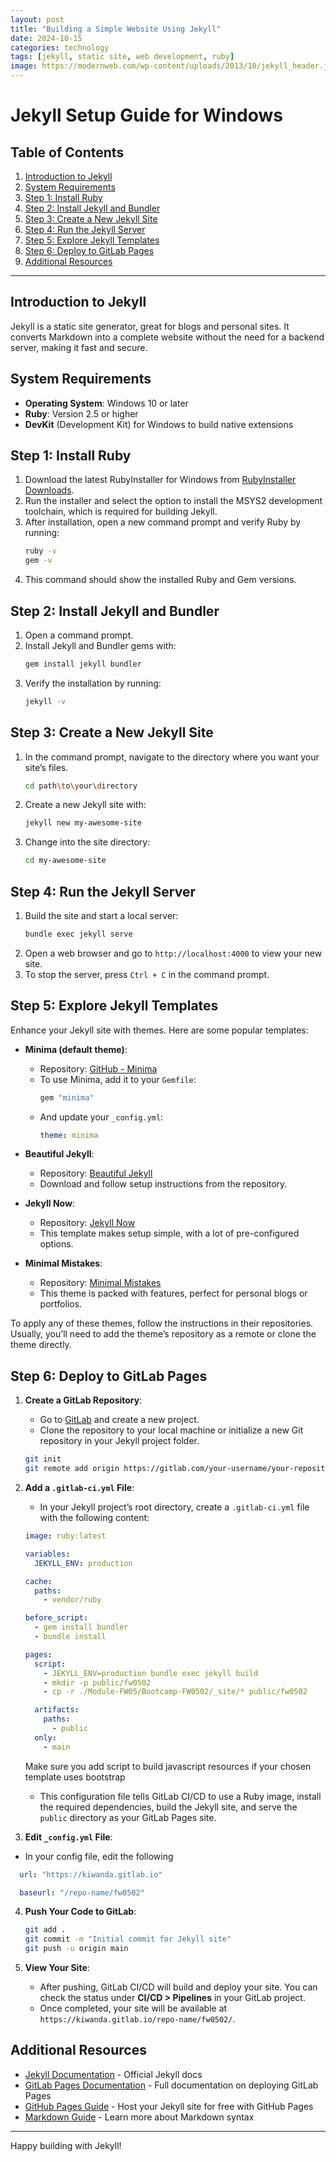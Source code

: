 ```yaml
---
layout: post
title: "Building a Simple Website Using Jekyll"
date: 2024-10-15
categories: technology
tags: [jekyll, static site, web development, ruby]
image: https://modernweb.com/wp-content/uploads/2013/10/jekyll_header.jpg
---
```


# Jekyll Setup Guide for Windows

## Table of Contents
1. [Introduction to Jekyll](#introduction-to-jekyll)
2. [System Requirements](#system-requirements)
3. [Step 1: Install Ruby](#step-1-install-ruby)
4. [Step 2: Install Jekyll and Bundler](#step-2-install-jekyll-and-bundler)
5. [Step 3: Create a New Jekyll Site](#step-3-create-a-new-jekyll-site)
6. [Step 4: Run the Jekyll Server](#step-4-run-the-jekyll-server)
7. [Step 5: Explore Jekyll Templates](#step-5-explore-jekyll-templates)
8. [Step 6: Deploy to GitLab Pages](#step-6-deploy-to-gitlab-pages)
9. [Additional Resources](#additional-resources)

---

## Introduction to Jekyll
Jekyll is a static site generator, great for blogs and personal sites. It converts Markdown into a complete website without the need for a backend server, making it fast and secure.

## System Requirements
- **Operating System**: Windows 10 or later
- **Ruby**: Version 2.5 or higher
- **DevKit** (Development Kit) for Windows to build native extensions

## Step 1: Install Ruby

1. Download the latest RubyInstaller for Windows from [RubyInstaller Downloads](https://rubyinstaller.org/downloads/).
2. Run the installer and select the option to install the MSYS2 development toolchain, which is required for building Jekyll.
3. After installation, open a new command prompt and verify Ruby by running:
    ```bash
    ruby -v
    gem -v
    ```
4. This command should show the installed Ruby and Gem versions.

## Step 2: Install Jekyll and Bundler

1. Open a command prompt.
2. Install Jekyll and Bundler gems with:
    ```bash
    gem install jekyll bundler
    ```
3. Verify the installation by running:
    ```bash
    jekyll -v
    ```

## Step 3: Create a New Jekyll Site

1. In the command prompt, navigate to the directory where you want your site’s files.
    ```bash
    cd path\to\your\directory
    ```
2. Create a new Jekyll site with:
    ```bash
    jekyll new my-awesome-site
    ```
3. Change into the site directory:
    ```bash
    cd my-awesome-site
    ```

## Step 4: Run the Jekyll Server

1. Build the site and start a local server:
    ```bash
    bundle exec jekyll serve
    ```
2. Open a web browser and go to `http://localhost:4000` to view your new site.
3. To stop the server, press `Ctrl + C` in the command prompt.

## Step 5: Explore Jekyll Templates

Enhance your Jekyll site with themes. Here are some popular templates:

- **Minima (default theme)**:
  - Repository: [GitHub - Minima](https://github.com/jekyll/minima)
  - To use Minima, add it to your `Gemfile`:
    ```ruby
    gem "minima"
    ```
  - And update your `_config.yml`:
    ```yaml
    theme: minima
    ```
  
- **Beautiful Jekyll**:
  - Repository: [Beautiful Jekyll](https://github.com/daattali/beautiful-jekyll)
  - Download and follow setup instructions from the repository.

- **Jekyll Now**:
  - Repository: [Jekyll Now](https://github.com/barryclark/jekyll-now)
  - This template makes setup simple, with a lot of pre-configured options.

- **Minimal Mistakes**:
  - Repository: [Minimal Mistakes](https://github.com/mmistakes/minimal-mistakes)
  - This theme is packed with features, perfect for personal blogs or portfolios.

To apply any of these themes, follow the instructions in their repositories. Usually, you’ll need to add the theme’s repository as a remote or clone the theme directly.

## Step 6: Deploy to GitLab Pages

1. **Create a GitLab Repository**:
   - Go to [GitLab](https://gitlab.com/) and create a new project.
   - Clone the repository to your local machine or initialize a new Git repository in your Jekyll project folder.

    ```bash
    git init
    git remote add origin https://gitlab.com/your-username/your-repository.git
    ```

2. **Add a `.gitlab-ci.yml` File**:
   - In your Jekyll project’s root directory, create a `.gitlab-ci.yml` file with the following content:

    ```yaml
    image: ruby:latest

    variables:
      JEKYLL_ENV: production

    cache:
      paths:
        - vendor/ruby

    before_script:
      - gem install bundler
      - bundle install

    pages:
      script:
        - JEKYLL_ENV=production bundle exec jekyll build
        - mkdir -p public/fw0502
        - cp -r ./Module-FW05/Bootcamp-FW0502/_site/* public/fw0502

      artifacts:
        paths:
          - public
      only:
        - main
    ```

    Make sure you add script to build javascript resources if your chosen template uses bootstrap

    - This configuration file tells GitLab CI/CD to use a Ruby image, install the required dependencies, build the Jekyll site, and serve the `public` directory as your GitLab Pages site.

3. **Edit `_config.yml` File**:

  - In your config file, edit the following

  ```yaml
    url: "https://kiwanda.gitlab.io"

    baseurl: "/repo-name/fw0502"
  ```

4. **Push Your Code to GitLab**:
    ```bash
    git add .
    git commit -m "Initial commit for Jekyll site"
    git push -u origin main
    ```

5. **View Your Site**:
   - After pushing, GitLab CI/CD will build and deploy your site. You can check the status under **CI/CD > Pipelines** in your GitLab project.
   - Once completed, your site will be available at `https://kiwanda.gitlab.io/repo-name/fw0502/`.

## Additional Resources

- [Jekyll Documentation](https://jekyllrb.com/docs/) - Official Jekyll docs
- [GitLab Pages Documentation](https://docs.gitlab.com/ee/user/project/pages/) - Full documentation on deploying GitLab Pages
- [GitHub Pages Guide](https://docs.github.com/en/pages) - Host your Jekyll site for free with GitHub Pages
- [Markdown Guide](https://www.markdownguide.org/) - Learn more about Markdown syntax

---

Happy building with Jekyll!
